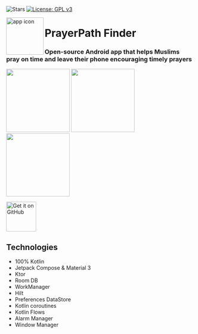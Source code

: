 ![Stars](https://img.shields.io/github/stars/mhss1/prayfirst?style=social)
[![License: GPL v3](https://img.shields.io/badge/License-GPLv3-blue.svg)](https://www.gnu.org/licenses/gpl-3.0)

<img align="left" width="100" height="100" src="https://github.com/mhss1/PrayFirst/assets/58703865/3551e461-4263-44ee-a48e-57b7bd1e6075" alt="app icon">

# PrayerPath Finder

### Open-source Android app that helps Muslims pray on time and leave their phone encouraging timely prayers

<div align="left">
<img src = "https://github.com/mhss1/PrayFirst/assets/58703865/2286cd8d-c641-4551-8e04-1c525ec68e3c" width="170" />
<img src = "https://github.com/mhss1/PrayFirst/assets/58703865/d3846715-007d-4360-be73-feb03ad99221" width="170" />
<img src = "https://github.com/mhss1/PrayFirst/assets/58703865/f8862c94-0630-49b8-9204-a72d5fce59a0" width="170" />
</div>

[<img src="https://camo.githubusercontent.com/70bffd8873ab81e1bb0bccc44e488c3a989e3bd5/68747470733a2f2f692e6962622e636f2f71306d6463345a2f6765742d69742d6f6e2d6769746875622e706e67"
     alt="Get it on GitHub"
     height="80">](https://github.com/mhss1/PrayFirst/releases/latest)

## Technologies
 - 100% Kotlin
 - Jetpack Compose & Material 3
 - Ktor
 - Room DB
 - WorkManager
 - Hilt
 - Preferences DataStore
 - Kotlin coroutines
 - Kotlin Flows
 - Alarm Manager
 - Window Manager

